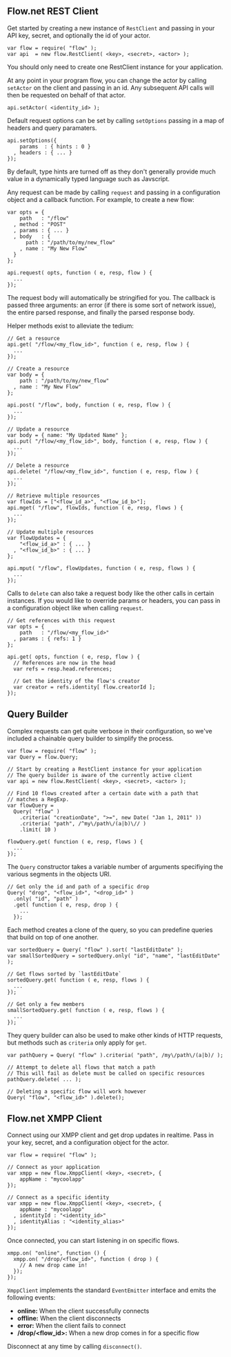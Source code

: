 ## Flow.net REST Client

Get started by creating a new instance of `RestClient` and passing in your API
key, secret, and optionally the id of your actor.

    var flow = require( "flow" );
    var api  = new flow.RestClient( <key>, <secret>, <actor> );

You should only need to create one RestClient instance for your application.

At any point in your program flow, you can change the actor by calling
`setActor` on the client and passing in an id. Any subsequent API calls will
then be requested on behalf of that actor.

    api.setActor( <identity_id> );

Default request options can be set by calling `setOptions` passing in a map of
headers and query paramaters.

    api.setOptions({
        params  : { hints : 0 }
      , headers : { ... }
    });

By default, type hints are turned off as they don't generally provide much
value in a dynamically typed language such as Javscript.

Any request can be made by calling `request` and passing in a configuration
object and a callback function. For example, to create a new flow:

    var opts = {
        path   : "/flow"
      , method : "POST"
      , params : { ... }
      , body   : {
          path : "/path/to/my/new_flow"
        , name : "My New Flow"
      }
    };

    api.request( opts, function ( e, resp, flow ) {
      ...
    });

The request body will automatically be stringified for you. The callback is
passed three arguments: an error (if there is some sort of network issue), the
entire parsed response, and finally the parsed response body.

Helper methods exist to alleviate the tedium:

    // Get a resource
    api.get( "/flow/<my_flow_id>", function ( e, resp, flow ) {
      ...
    });

    // Create a resource
    var body = {
        path : "/path/to/my/new_flow"
      , name : "My New Flow"
    };

    api.post( "/flow", body, function ( e, resp, flow ) {
      ...
    });

    // Update a resource
    var body = { name: "My Updated Name" };
    api.put( "/flow/<my_flow_id>", body, function ( e, resp, flow ) {
      ...
    });

    // Delete a resource
    api.delete( "/flow/<my_flow_id>", function ( e, resp, flow ) {
      ...
    });

    // Retrieve multiple resources
    var flowIds = ["<flow_id_a>", "<flow_id_b>"];
    api.mget( "/flow", flowIds, function ( e, resp, flows ) {
      ...
    });

    // Update multiple resources
    var flowUpdates = {
        "<flow_id_a>" : { ... }
      , "<flow_id_b>" : { ... }
    };

    api.mput( "/flow", flowUpdates, function ( e, resp, flows ) {
      ...
    });

Calls to `delete` can also take a request body like the other calls in certain
instances. If you would like to override params or headers, you can pass in a 
configuration object like when calling `request`.

    // Get references with this request
    var opts = {
        path   : "/flow/<my_flow_id>"
      , params : { refs: 1 }
    };

    api.get( opts, function ( e, resp, flow ) {
      // References are now in the head
      var refs = resp.head.references;

      // Get the identity of the flow's creator
      var creator = refs.identity[ flow.creatorId ];
    });

## Query Builder

Complex requests can get quite verbose in their configuration, so we've
included a chainable query builder to simplify the process.

    var flow = require( "flow" );
    var Query = flow.Query;
    
    // Start by creating a RestClient instance for your application
    // The query builder is aware of the currently active client
    var api = new flow.RestClient( <key>, <secret>, <actor> );

    // Find 10 flows created after a certain date with a path that
    // matches a RegExp.
    var flowQuery =
      Query( "flow" )
        .criteria( "creationDate", ">=", new Date( "Jan 1, 2011" ))
        .criteria( "path", /^my\/path\/(a|b)\// )
        .limit( 10 )

    flowQuery.get( function ( e, resp, flows ) {
      ...
    });

The `Query` constructor takes a variable number of arguments specifiying the
various segments in the objects URI.

    // Get only the id and path of a specific drop
    Query( "drop", "<flow_id>", "<drop_id>" )
      .only( "id", "path" )
      .get( function ( e, resp, drop ) {
        ...
      });

Each method creates a clone of the query, so you can predefine queries that
build on top of one another.

    var sortedQuery = Query( "flow" ).sort( "lastEditDate" );
    var smallSortedQuery = sortedQuery.only( "id", "name", "lastEditDate" );

    // Get flows sorted by `lastEditDate`
    sortedQuery.get( function ( e, resp, flows ) {
      ...
    });

    // Get only a few members
    smallSortedQuery.get( function ( e, resp, flows ) {
      ...
    });

They query builder can also be used to make other kinds of HTTP requests, but
methods such as `criteria` only apply for `get`.

    var pathQuery = Query( "flow" ).criteria( "path", /my\/path\/(a|b)/ );

    // Attempt to delete all flows that match a path
    // This will fail as delete must be called on specific resources
    pathQuery.delete( ... );

    // Deleting a specific flow will work however
    Query( "flow", "<flow_id>" ).delete();

## Flow.net XMPP Client

Connect using our XMPP client and get drop updates in realtime. Pass in your
key, secret, and a configuration object for the actor.

    var flow = require( "flow" );
    
    // Connect as your application
    var xmpp = new flow.XmppClient( <key>, <secret>, {
        appName : "mycoolapp"
    });

    // Connect as a specific identity
    var xmpp = new flow.XmppClient( <key>, <secret>, {
        appName : "mycoolapp"
      , identityId : "<identity_id>"
      , identityAlias : "<identity_alias>"
    });

Once connected, you can start listening in on specific flows.

    xmpp.on( "online", function () {
      xmpp.on( "/drop/<flow_id>", function ( drop ) {
        // A new drop came in!
      });
    });

`XmppClient` implements the standard `EventEmitter` interface and emits the
following events:

* __online:__ When the client successfully connects
* __offline:__ When the client disconnects
* __error:__ When the client fails to connect
* __/drop/&lt;flow_id&gt;:__ When a new drop comes in for a specific flow

Disconnect at any time by calling `disconnect()`.
